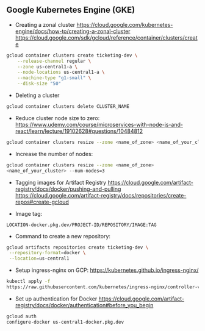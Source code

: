 ## Google Kubernetes Engine (GKE)

- Creating a zonal cluster
  https://cloud.google.com/kubernetes-engine/docs/how-to/creating-a-zonal-cluster
  https://cloud.google.com/sdk/gcloud/reference/container/clusters/create

```bash
gcloud container clusters create ticketing-dev \
    --release-channel regular \
    --zone us-central1-a \
    --node-locations us-central1-a \
    --machine-type "g1-small" \
    --disk-size "50"
```

- Deleting a cluster

```bash
gcloud container clusters delete CLUSTER_NAME
```

- Reduce cluster node size to zero:
  https://www.udemy.com/course/microservices-with-node-js-and-react/learn/lecture/19102628#questions/10484812

```bash
gcloud container clusters resize --zone <name_of_zone> <name_of_your_cluster> --num-nodes=0
```

- Increase the number of nodes:

```bash
gcloud container clusters resize --zone <name_of_zone>
<name_of_your_cluster> --num-nodes=3
```

- Tagging images for Artifact Registry
  https://cloud.google.com/artifact-registry/docs/docker/pushing-and-pulling
  https://cloud.google.com/artifact-registry/docs/repositories/create-repos#create-gcloud

- Image tag:

```code
LOCATION-docker.pkg.dev/PROJECT-ID/REPOSITORY/IMAGE:TAG
```

- Command to create a new repository:

```bash
gcloud artifacts repositories create ticketing-dev \
 --repository-format=docker \
 --location=us-central1
```

- Setup ingress-nginx on GCP: https://kubernetes.github.io/ingress-nginx/

```bash
kubectl apply -f
https://raw.githubusercontent.com/kubernetes/ingress-nginx/controller-v1.10.0/deploy/static/provider/cloud/deploy.yaml
```

- Set up authentication for Docker
  https://cloud.google.com/artifact-registry/docs/docker/authentication#before_you_begin

```bash
gcloud auth
configure-docker us-central1-docker.pkg.dev
```
